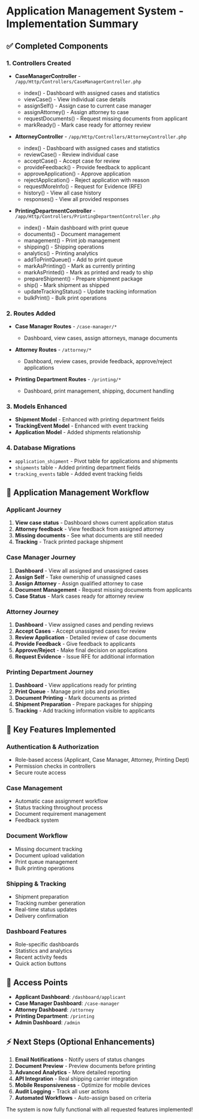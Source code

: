 # Application Management System - Implementation Summary

## ✅ Completed Components

### 1. Controllers Created
- **CaseManagerController** - `/app/Http/Controllers/CaseManagerController.php`
  - index() - Dashboard with assigned cases and statistics
  - viewCase() - View individual case details
  - assignSelf() - Assign case to current case manager
  - assignAttorney() - Assign attorney to case
  - requestDocuments() - Request missing documents from applicant
  - markReady() - Mark case ready for attorney review

- **AttorneyController** - `/app/Http/Controllers/AttorneyController.php`
  - index() - Dashboard with assigned cases and statistics
  - reviewCase() - Review individual case
  - acceptCase() - Accept case for review
  - provideFeedback() - Provide feedback to applicant
  - approveApplication() - Approve application
  - rejectApplication() - Reject application with reason
  - requestMoreInfo() - Request for Evidence (RFE)
  - history() - View all case history
  - responses() - View all provided responses

- **PrintingDepartmentController** - `/app/Http/Controllers/PrintingDepartmentController.php`
  - index() - Main dashboard with print queue
  - documents() - Document management
  - management() - Print job management
  - shipping() - Shipping operations
  - analytics() - Printing analytics
  - addToPrintQueue() - Add to print queue
  - markAsPrinting() - Mark as currently printing
  - markAsPrinted() - Mark as printed and ready to ship
  - prepareShipment() - Prepare shipment package
  - ship() - Mark shipment as shipped
  - updateTrackingStatus() - Update tracking information
  - bulkPrint() - Bulk print operations

### 2. Routes Added
- **Case Manager Routes** - `/case-manager/*`
  - Dashboard, view cases, assign attorneys, manage documents
  
- **Attorney Routes** - `/attorney/*`
  - Dashboard, review cases, provide feedback, approve/reject applications
  
- **Printing Department Routes** - `/printing/*`
  - Dashboard, print management, shipping, document handling

### 3. Models Enhanced
- **Shipment Model** - Enhanced with printing department fields
- **TrackingEvent Model** - Enhanced with event tracking
- **Application Model** - Added shipments relationship

### 4. Database Migrations
- `application_shipment` - Pivot table for applications and shipments
- `shipments` table - Added printing department fields
- `tracking_events` table - Added event tracking fields

## 🎯 Application Management Workflow

### Applicant Journey
1. **View case status** - Dashboard shows current application status
2. **Attorney feedback** - View feedback from assigned attorney
3. **Missing documents** - See what documents are still needed
4. **Tracking** - Track printed package shipment

### Case Manager Journey
1. **Dashboard** - View all assigned and unassigned cases
2. **Assign Self** - Take ownership of unassigned cases
3. **Assign Attorney** - Assign qualified attorney to case
4. **Document Management** - Request missing documents from applicants
5. **Case Status** - Mark cases ready for attorney review

### Attorney Journey
1. **Dashboard** - View assigned cases and pending reviews
2. **Accept Cases** - Accept unassigned cases for review
3. **Review Application** - Detailed review of case documents
4. **Provide Feedback** - Give feedback to applicants
5. **Approve/Reject** - Make final decision on applications
6. **Request Evidence** - Issue RFE for additional information

### Printing Department Journey
1. **Dashboard** - View applications ready for printing
2. **Print Queue** - Manage print jobs and priorities
3. **Document Printing** - Mark documents as printed
4. **Shipment Preparation** - Prepare packages for shipping
5. **Tracking** - Add tracking information visible to applicants

## 🔧 Key Features Implemented

### Authentication & Authorization
- Role-based access (Applicant, Case Manager, Attorney, Printing Dept)
- Permission checks in controllers
- Secure route access

### Case Management
- Automatic case assignment workflow
- Status tracking throughout process
- Document requirement management
- Feedback system

### Document Workflow
- Missing document tracking
- Document upload validation
- Print queue management
- Bulk printing operations

### Shipping & Tracking
- Shipment preparation
- Tracking number generation
- Real-time status updates
- Delivery confirmation

### Dashboard Features
- Role-specific dashboards
- Statistics and analytics
- Recent activity feeds
- Quick action buttons

## 📱 Access Points

- **Applicant Dashboard**: `/dashboard/applicant`
- **Case Manager Dashboard**: `/case-manager`  
- **Attorney Dashboard**: `/attorney`
- **Printing Department**: `/printing`
- **Admin Dashboard**: `/admin`

## ⚡ Next Steps (Optional Enhancements)

1. **Email Notifications** - Notify users of status changes
2. **Document Preview** - Preview documents before printing
3. **Advanced Analytics** - More detailed reporting
4. **API Integration** - Real shipping carrier integration
5. **Mobile Responsiveness** - Optimize for mobile devices
6. **Audit Logging** - Track all user actions
7. **Automated Workflows** - Auto-assign based on criteria

The system is now fully functional with all requested features implemented!
